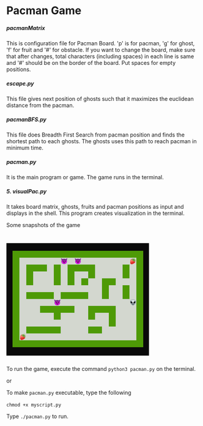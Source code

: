 # Pacman Game

##### pacmanMatrix
 This is configuration file for Pacman Board. 'p' is for pacman, 'g' for ghost, 'f' for fruit and '#' for obstacle. If you want to change the board, make sure that after changes, total characters (including spaces) in each line is same and '#' should be on the border of the board. Put spaces for empty positions. 
##### escape.py
This file gives next position of ghosts such that it maximizes the euclidean distance from the pacman.
##### pacmanBFS.py
  This file does Breadth First Search from pacman position and finds the shortest path to each ghosts. The ghosts uses this path to reach pacman in minimum time.
##### pacman.py
  It is the main program or game. The game runs in the terminal.
  
##### 5. visualPac.py
  It takes board matrix, ghosts, fruits and pacman positions as input and displays in the shell. This program creates visualization in the terminal.
  
  Some snapshots of the game
  
#	![Pacman1](https://github.com/iamrakesh28/Games/blob/master/images/pacman1.png)

To run the game, execute the command `python3 pacman.py` on the terminal.

or

To make `pacman.py` executable, type the following

`chmod +x myscript.py`

Type `./pacman.py` to run.

